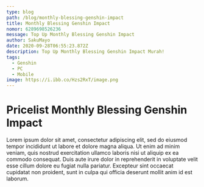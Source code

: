 ```yaml
---
type: blog
path: /blog/monthly-blessing-genshin-impact
title: Monthly Blessing Genshin Impact
nomor: 6289698526236
message: Top Up Monthly Blessing Genshin Impact
author: SakuMayo
date: 2020-09-28T06:55:23.872Z
description: Top Up Monthly Blessing Genshin Impact Murah!
tags:
  - Genshin
  - PC
  - Mobile
image: https://i.ibb.co/Hzs2RxT/image.png
---
```


# Pricelist Monthly Blessing Genshin Impact

Lorem ipsum dolor sit amet, consectetur adipiscing elit, sed do eiusmod tempor incididunt ut labore et dolore magna aliqua. Ut enim ad minim veniam, quis nostrud exercitation ullamco laboris nisi ut aliquip ex ea commodo consequat. Duis aute irure dolor in reprehenderit in voluptate velit esse cillum dolore eu fugiat nulla pariatur. Excepteur sint occaecat cupidatat non proident, sunt in culpa qui officia deserunt mollit anim id est laborum.
